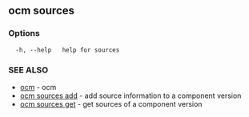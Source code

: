 ## ocm sources



### Options

```
  -h, --help   help for sources
```

### SEE ALSO

* [ocm](ocm.md)	 - ocm
* [ocm sources add](ocm_sources_add.md)	 - add source information to a component version
* [ocm sources get](ocm_sources_get.md)	 - get sources of a component version

